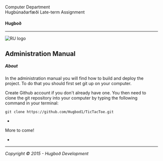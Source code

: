 Computer Department								
Hugbúnaðarfæði 
Late-term Assignment 

#### Hugboð

----

![RU logo](http://www.ru.is/skin/basic9k/i/sitelogo.png)



## Administration Manual

##### About
In the administration manual you will find how to build and deploy the project. To do that you should first set git up on your computer. 

Create Github account if you don't already have one. You then need to clone the git repository into your computer by typing the following command in your terminal: 
```
git clone https://github.com/Hugbod1/TicTacToe.git
```
-

More to come!

-





---
*Copyright © 2015 - Hugboð Development*